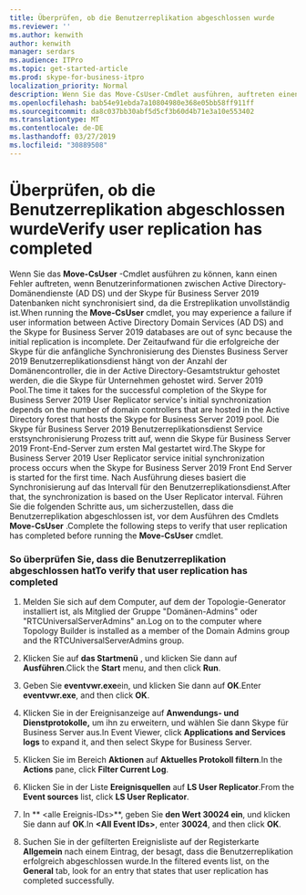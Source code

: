 ```yaml
---
title: Überprüfen, ob die Benutzerreplikation abgeschlossen wurde
ms.reviewer: ''
ms.author: kenwith
author: kenwith
manager: serdars
ms.audience: ITPro
ms.topic: get-started-article
ms.prod: skype-for-business-itpro
localization_priority: Normal
description: Wenn Sie das Move-CsUser-Cmdlet ausführen, auftreten einen Fehler, da die Benutzerinformationen zwischen Active Directory-Domänendienste (AD DS) und der Skype für Business Server 2019 Datenbanken sind nicht synchronisiert, da die Erstreplikation unvollständig ist. Der Zeitaufwand für die erfolgreiche der Skype für die anfängliche Synchronisierung des Dienstes Business Server 2019 Benutzerreplikationsdienst hängt von der Anzahl der Domänencontroller, die in der Active Directory-Gesamtstruktur gehostet werden, die die Skype für Unternehmen gehostet wird. Server 2019 Pool. Die Skype für Business Server 2019 Benutzerreplikationsdienst Service erstsynchronisierung Prozess tritt auf, wenn die Skype für Business Server 2019 Front-End-Server zum ersten Mal gestartet wird. Nach Ausführung dieses basiert die Synchronisierung klicken Sie dann auf das Intervall für den Benutzerreplikationsdienst. Führen Sie die folgenden Schritte aus, um sicherzustellen, dass die Benutzerreplikation abgeschlossen ist, bevor Sie das Move-CsUser-Cmdlet ausführen.
ms.openlocfilehash: bab54e91ebda7a10804980e368e05bb58ff911ff
ms.sourcegitcommit: da8c037bb30abf5d5cf3b60d4b71e3a10e553402
ms.translationtype: MT
ms.contentlocale: de-DE
ms.lasthandoff: 03/27/2019
ms.locfileid: "30889508"
---
```

# <a name="verify-user-replication-has-completed"></a><span data-ttu-id="2cb8b-107">Überprüfen, ob die Benutzerreplikation abgeschlossen wurde</span><span class="sxs-lookup"><span data-stu-id="2cb8b-107">Verify user replication has completed</span></span>

<span data-ttu-id="2cb8b-108">Wenn Sie das **Move-CsUser** -Cmdlet ausführen zu können, kann einen Fehler auftreten, wenn Benutzerinformationen zwischen Active Directory-Domänendienste (AD DS) und der Skype für Business Server 2019 Datenbanken nicht synchronisiert sind, da die Erstreplikation unvollständig ist.</span><span class="sxs-lookup"><span data-stu-id="2cb8b-108">When running the **Move-CsUser** cmdlet, you may experience a failure if user information between Active Directory Domain Services (AD DS) and the Skype for Business Server 2019 databases are out of sync because the initial replication is incomplete.</span></span> <span data-ttu-id="2cb8b-109">Der Zeitaufwand für die erfolgreiche der Skype für die anfängliche Synchronisierung des Dienstes Business Server 2019 Benutzerreplikationsdienst hängt von der Anzahl der Domänencontroller, die in der Active Directory-Gesamtstruktur gehostet werden, die die Skype für Unternehmen gehostet wird. Server 2019 Pool.</span><span class="sxs-lookup"><span data-stu-id="2cb8b-109">The time it takes for the successful completion of the Skype for Business Server 2019 User Replicator service's initial synchronization depends on the number of domain controllers that are hosted in the Active Directory forest that hosts the Skype for Business Server 2019 pool.</span></span> <span data-ttu-id="2cb8b-110">Die Skype für Business Server 2019 Benutzerreplikationsdienst Service erstsynchronisierung Prozess tritt auf, wenn die Skype für Business Server 2019 Front-End-Server zum ersten Mal gestartet wird.</span><span class="sxs-lookup"><span data-stu-id="2cb8b-110">The Skype for Business Server 2019 User Replicator service initial synchronization process occurs when the Skype for Business Server 2019 Front End Server is started for the first time.</span></span> <span data-ttu-id="2cb8b-111">Nach Ausführung dieses basiert die Synchronisierung auf das Intervall für den Benutzerreplikationsdienst.</span><span class="sxs-lookup"><span data-stu-id="2cb8b-111">After that, the synchronization is based on the User Replicator interval.</span></span> <span data-ttu-id="2cb8b-112">Führen Sie die folgenden Schritte aus, um sicherzustellen, dass die Benutzerreplikation abgeschlossen ist, vor dem Ausführen des Cmdlets **Move-CsUser** .</span><span class="sxs-lookup"><span data-stu-id="2cb8b-112">Complete the following steps to verify that user replication has completed before running the **Move-CsUser** cmdlet.</span></span> 
  
### <a name="to-verify-that-user-replication-has-completed"></a><span data-ttu-id="2cb8b-113">So überprüfen Sie, dass die Benutzerreplikation abgeschlossen hat</span><span class="sxs-lookup"><span data-stu-id="2cb8b-113">To verify that user replication has completed</span></span>

1. <span data-ttu-id="2cb8b-114">Melden Sie sich auf dem Computer, auf dem der Topologie-Generator installiert ist, als Mitglied der Gruppe "Domänen-Admins" oder "RTCUniversalServerAdmins" an.</span><span class="sxs-lookup"><span data-stu-id="2cb8b-114">Log on to the computer where Topology Builder is installed as a member of the Domain Admins group and the RTCUniversalServerAdmins group.</span></span>
    
2. <span data-ttu-id="2cb8b-115">Klicken Sie auf **das Startmenü** , und klicken Sie dann auf **Ausführen**.</span><span class="sxs-lookup"><span data-stu-id="2cb8b-115">Click the **Start** menu, and then click **Run**.</span></span> 
    
3. <span data-ttu-id="2cb8b-116">Geben Sie **eventvwr.exe**ein, und klicken Sie dann auf **OK**.</span><span class="sxs-lookup"><span data-stu-id="2cb8b-116">Enter **eventvwr.exe**, and then click **OK**.</span></span>
    
4. <span data-ttu-id="2cb8b-117">Klicken Sie in der Ereignisanzeige auf **Anwendungs- und Dienstprotokolle,** um ihn zu erweitern, und wählen Sie dann Skype für Business Server aus.</span><span class="sxs-lookup"><span data-stu-id="2cb8b-117">In Event Viewer, click **Applications and Services logs** to expand it, and then select Skype for Business Server.</span></span> 
    
5. <span data-ttu-id="2cb8b-118">Klicken Sie im Bereich **Aktionen** auf **Aktuelles Protokoll filtern**.</span><span class="sxs-lookup"><span data-stu-id="2cb8b-118">In the **Actions** pane, click **Filter Current Log**.</span></span>
    
6. <span data-ttu-id="2cb8b-119">Klicken Sie in der Liste **Ereignisquellen** auf **LS User Replicator**.</span><span class="sxs-lookup"><span data-stu-id="2cb8b-119">From the **Event sources** list, click **LS User Replicator**.</span></span>
    
7. <span data-ttu-id="2cb8b-120">In \*\* \<alle Ereignis-IDs\>\*\*, geben Sie **den Wert 30024 ein**, und klicken Sie dann auf **OK**.</span><span class="sxs-lookup"><span data-stu-id="2cb8b-120">In **\<All Event IDs\>**, enter **30024**, and then click **OK**.</span></span> 
    
8. <span data-ttu-id="2cb8b-121">Suchen Sie in der gefilterten Ereignisliste auf der Registerkarte **Allgemein** nach einem Eintrag, der besagt, dass die Benutzerreplikation erfolgreich abgeschlossen wurde.</span><span class="sxs-lookup"><span data-stu-id="2cb8b-121">In the filtered events list, on the **General** tab, look for an entry that states that user replication has completed successfully.</span></span> 
    

